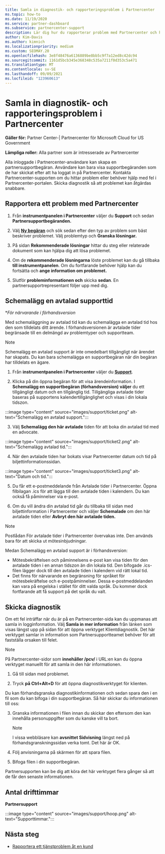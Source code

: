 ```yaml
---
title: Samla in diagnostik- och rapporteringsproblem i Partnercenter
ms.topic: how-to
ms.date: 11/19/2020
ms.service: partner-dashboard
ms.subservice: partnercenter-support
description: Lär dig hur du rapporterar problem med Partnercenter och hur du samlar in diagnostikinformation för partnersupportteamet.
author: Kim-Davis
ms.author: kimnich
ms.localizationpriority: medium
ms.custom: SEOMAY.20
ms.openlocfilehash: 3e8f48476a6136889be8bb5c9f7a12ed8c42dc94
ms.sourcegitcommit: 1161d5bcb345e368348c535a7211f0d353c5a471
ms.translationtype: MT
ms.contentlocale: sv-SE
ms.lasthandoff: 09/09/2021
ms.locfileid: "123960613"
---
```

# <a name="collecting-diagnostics-and-reporting-problems-in-partner-center"></a>Samla in diagnostik- och rapporteringsproblem i Partnercenter

**Gäller för:** Partner Center-| Partnercenter för Microsoft Cloud for US Government

**Lämpliga roller:** Alla partner som är intresserade av Partnercenter

Alla inloggade i Partnercenter-användare kan skapa en partnersupportbegäran. Användare kan bara visa supportbegäranden som de har skickat efter att ha loggat in på Partnercenter.
Kontakta Partnercenter-supporten om du hittar problem eller behöver hjälp med fel i Partnercenter-portalen. Skicka diagnostik så att problemet kan åtgärdas snabbare. 

## <a name="report-a-problem-with-the-partner-center"></a>Rapportera ett problem med Partnercenter

1. Från **instrumentpanelen i Partnercenter** väljer du **Support** och sedan **Partnersupportbegäranden.**

2. Välj **[Ny begäran](https://partner.microsoft.com/dashboard/support/servicerequests/create)** och sök sedan efter den typ av problem som bäst beskriver problemet. Välj problemtyp och **Granska lösningar.**

3. På sidan **Rekommenderade lösningar** hittar du steg eller relaterade dokument som kan hjälpa dig att lösa problemet.

4. Om de **rekommenderade lösningarna** löste problemet kan du gå tillbaka **till instrumentpanelen**. Om du fortfarande behöver hjälp kan du fortsätta och **ange information om problemet.**

5. Slutför **probleminformationen och** skicka **sedan**. En partnersupportrepresentant följer upp med dig.

## <a name="schedule-a-support-appointment"></a>Schemalägg en avtalad supporttid 

**För närvarande i förhandsversion*

Med schemaläggning av avtalad tid kan du schemalägga en avtalad tid hos den som tilldelats ditt ärende.  I förhandsversionen är avtalade tider begränsade till en delmängd av problemtyper och supportteam.  

   > [!NOTE]
   > Schemalägg en avtalad support är inte omedelbart tillgängligt när ärendet har skapats. Du kan bara schemalägga en supportbegäran när din begäran har tilldelats en ägare.   

1. Från **instrumentpanelen i Partnercenter** väljer du **[Support](https://partner.microsoft.com/dashboard/support/servicerequests)**. 

2. Klicka på din öppna begäran för att visa ärendeinformation. I **Schemalägg en supportbegäran (förhandsversion) väljer** du ett tillgängligt datum och en tillgänglig tid. Tillgängliga avtalade tider baseras på supportens kalendertillgänglighet och visas i din lokala tidszon.

:::image type="content" source="images/support/ticket.png" alt-text="Schemalägg en avtalad support.":::

3. Välj **Schemalägg den här avtalade** tiden för att boka din avtalad tid med en advocate.

:::image type="content" source="images/support/ticket2.png" alt-text="Schemalägg avtalad tid.":::

4. När den avtalade tiden har bokats visar Partnercenter datum och tid på biljettinformationssidan.

:::image type="content" source="images/support/ticket3.png" alt-text="Datum och tid.":::

5.  Du får ett e-postmeddelande från Avtalade tider i Partnercenter. Öppna filbilagan .ics för att lägga till den avtalade tiden i kalendern. Du kan också få påminnelser via e-post. 

6.  Om du vill ändra din avtalad tid går du tillbaka till sidan med biljettinformation i Partnercenter och väljer **Schemalade** om den här avtalade tiden eller **Avbryt den här avtalade tiden.** 

   > [!NOTE]
   > Postlådan För avtalade tider i Partnercenter övervakas inte. Den används bara för att skicka ut mötesinbjudningar.   
   
Medan Schemalägg en avtalad support är i förhandsversion:
- Mötesbekräftelsen och påminnelsens e-post kan visa tiden för den avtalade tiden i en annan tidszon än din lokala tid.  Den bifogade .ics-filen lägger dock till den avtalade tiden i kalendern vid rätt lokal tid. 
- Det finns för närvarande en begränsning för språket för mötesbekräftelse och e-postpåminnelser.  Dessa e-postmeddelanden kan vara på engelska i stället för ditt valda språk.  Du kommer dock fortfarande att få support på det språk du valt.

## <a name="send-diagnostics"></a>Skicka diagnostik

Om ett fel inträffar när du är på en Partnercenter-sida kan du uppmanas att samla in logginformation. Välj **Samla in mer information** från länken som visas längst upp på sidan för att öppna verktyget Klientdiagnostik. Det här verktyget samlar in information som Partnersupportteamet behöver för att fastställa orsaken till felet. 

>[!NOTE]
>På Partnercenter-sidor som **innehåller /pcv/** i URL:en kan du öppna verktyget manuellt för att samla in den här informationen.

1. Gå till sidan med problemet.

2. Tryck **på Ctrl+Alt+D** för att öppna diagnostikverktyget för klienten.

Du kan förhandsgranska diagnostikinformationen och sedan spara den i en fil som du kan bifoga i din supportbegäran. Så här skickar du informationen till oss:

3. Granska informationen i filen innan du skickar den eftersom den kan innehålla personuppgifter som du kanske vill ta bort.

   > [!NOTE]
    >I vissa webbläsare kan **avsnittet Sidvisning** längst ned på förhandsgranskningssidan verka tomt.  Det här är OK.

4. Följ anvisningarna på skärmen för att spara filen.

5. Bifoga filen i din supportbegäran.

Partnersupporten kan be dig att köra det här verktyget flera gånger så att de får den senaste informationen.

## <a name="hours-of-operation"></a>Antal drifttimmar

**Partnersupport**

:::image type="content" source="images/support/hoop.png" alt-text="Supporttimmar.":::


## <a name="next-steps"></a>Nästa steg

- [Rapportera ett tjänstproblem åt en kund](report-problems-on-behalf-of-a-customer.md)
